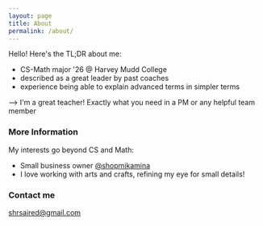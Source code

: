 ```yaml
---
layout: page
title: About
permalink: /about/
---
```


Hello! Here's the TL;DR about me:
- CS-Math major '26 @ Harvey Mudd College
- described as a great leader by past coaches 
- experience being able to explain advanced terms in simpler terms

--> I'm a great teacher! Exactly what you need in a PM or any helpful team member

### More Information

My interests go beyond CS and Math:

- Small business owner [@shopmikamina](www.instagram.com/shopmikamina)
- I love working with arts and crafts, refining my eye for small details!



### Contact me

[shrsaired@gmail.com](mailto:shrsaired@gmail.com)
